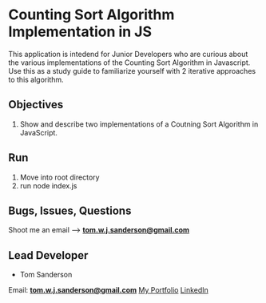 # Counting Sort Algorithm Implementation in JS

This application is intedend for Junior Developers who are curious about the various implementations of the Counting Sort Algorithm in Javascript. Use this as a study guide to familiarize yourself with 2 iterative approaches to this algorithm.

## Objectives

1. Show and describe two implementations of a Coutning Sort Algorithm in JavaScript.

## Run 

1. Move into root directory
2. run node index.js


## Bugs, Issues, Questions

Shoot me an email --> **tom.w.j.sanderson@gmail.com**

## Lead Developer

- Tom Sanderson 

Email: **tom.w.j.sanderson@gmail.com**
[My Portfolio](https://portfolio-8af66.firebaseapp.com/)
[LinkedIn](https://www.linkedin.com/in/tom-sanderson-b6bb5084/)
